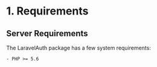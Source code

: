 # 1. Requirements

## Server Requirements

The LaravelAuth package has a few system requirements:

```
- PHP >= 5.6
```
